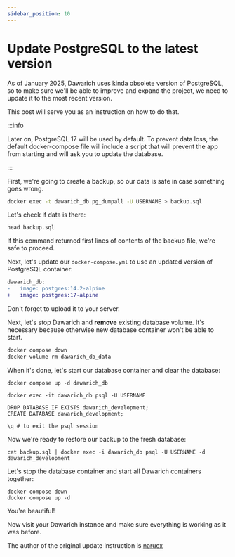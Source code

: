 ```yaml
---
sidebar_position: 10
---
```


# Update PostgreSQL to the latest version

As of January 2025, Dawarich uses kinda obsolete version of PostgreSQL, so to make sure we'll be able to improve and expand the project, we need to update it to the most recent version.

This post will serve you as an instruction on how to do that.

:::info

Later on, PostgreSQL 17 will be used by default. To prevent data loss, the default docker-compose file will include a script that will prevent the app from starting and will ask you to update the database.

:::

First, we're going to create a backup, so our data is safe in case something goes wrong.

```bash
docker exec -t dawarich_db pg_dumpall -U USERNAME > backup.sql
```

Let's check if data is there:

```
head backup.sql
```

If this command returned first lines of contents of the backup file, we're safe to proceed.


Next, let's update our `docker-compose.yml` to use an updated version of PostgreSQL container:

```diff
dawarich_db:
-	image: postgres:14.2-alpine
+	image: postgres:17-alpine
```

Don't forget to upload it to your server.

Next, let's stop Dawarich and **remove** existing database volume. It's necessary because otherwise new database container won't be able to start.

```bash
docker compose down
docker volume rm dawarich_db_data
```

When it's done, let's start our database container and clear the database:

```
docker compose up -d dawarich_db

docker exec -it dawarich_db psql -U USERNAME

DROP DATABASE IF EXISTS dawarich_development;
CREATE DATABASE dawarich_development;

\q # to exit the psql session
```

Now we're ready to restore our backup to the fresh database:

```
cat backup.sql | docker exec -i dawarich_db psql -U USERNAME -d dawarich_development
```

Let's stop the database container and start all Dawarich containers together:

```
docker compose down
docker compose up -d
```

You're beautiful!

Now visit your Dawarich instance and make sure everything is working as it was before.

The author of the original update instruction is [narucx](https://github.com/narucx)

